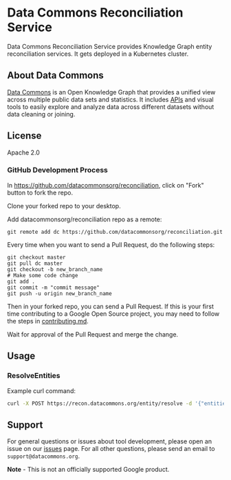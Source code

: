 # Data Commons Reconciliation Service

Data Commons Reconciliation Service provides Knowledge Graph entity reconciliation services. It gets deployed in a Kubernetes cluster.

## About Data Commons

[Data Commons](https://datacommons.org/) is an Open Knowledge Graph that
provides a unified view across multiple public data sets and statistics. It
includes [APIs](https://docs.datacommons.org/api/) and visual tools to easily
explore and analyze data across different datasets without data cleaning or
joining.

## License

Apache 2.0

### GitHub Development Process

In <https://github.com/datacommonsorg/reconciliation>, click on "Fork" button to fork the
repo.

Clone your forked repo to your desktop.

Add datacommonsorg/reconciliation repo as a remote:

```shell
git remote add dc https://github.com/datacommonsorg/reconciliation.git
```

Every time when you want to send a Pull Request, do the following steps:

```shell
git checkout master
git pull dc master
git checkout -b new_branch_name
# Make some code change
git add .
git commit -m "commit message"
git push -u origin new_branch_name
```

Then in your forked repo, you can send a Pull Request. If this is your first
time contributing to a Google Open Source project, you may need to follow the
steps in [contributing.md](contributing.md).

Wait for approval of the Pull Request and merge the change.

## Usage

### ResolveEntities

Example curl command:

```bash
curl -X POST https://recon.datacommons.org/entity/resolve -d '{"entities":{"source_id":"newId/SantaClaraCountyId","sub_graph":{"nodes":{"newId/SantaClaraCountyId":{"pvs":{"wikidataId":{"typed_values":{"type":"TEXT","value":"Q110739"}}}}}}}}'
```

## Support

For general questions or issues about tool development, please open an issue
on our [issues](https://github.com/datacommonsorg/reconciliation/issues) page. For all
other questions, please send an email to `support@datacommons.org`.

**Note** - This is not an officially supported Google product.
